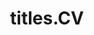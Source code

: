 ---
layout: page
permalink:
title: titles.CV
nav: true
nav_order: 5
redirect_to: "https://andytza.github.io/quals/cv_tzanidakis.pdf"
---
